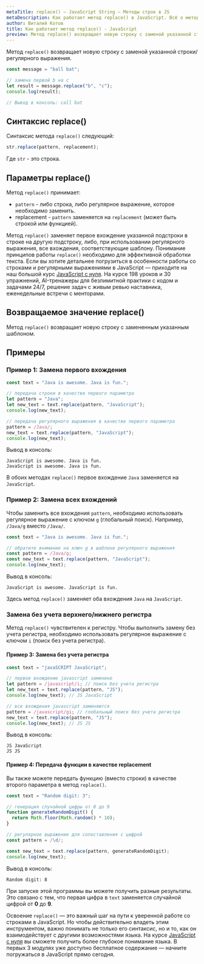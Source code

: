 ```yaml
---
metaTitle: replace() – JavaScript String – Методы строк в JS
metaDescription: Как работает метод replace() в JavaScript. Всё о методах работы со строками в JavaScript | База знаний PurpleSchool
author: Виталий Котов
title: Как работает метод replace() - JavaScript
preview: Метод replace() возвращает новую строку с заменой указанной строки/регулярного выражения...
---
```


Метод `replace()` возвращает новую строку с заменой указанной строки/регулярного выражения.

```javascript
const message = "ball bat";

// замена первой b на c
let result = message.replace("b", "c");
console.log(result);

// Вывод в консоль: call bat
```

## Синтаксис replace()

Синтаксис метода `replace()` следующий:

```javascript
str.replace(pattern, replacement);
```

Где `str` - это строка.

## Параметры replace()

Метод `replace()` принимает:

- `pattern` - либо строка, либо регулярное выражение, которое необходимо заменить.
- replacement - `pattern` заменяется на `replacement` (может быть строкой или функцией).

Метод `replace()` заменяет первое вхождение указанной подстроки в строке на другую подстроку, либо, при использовании регулярного выражения, все вхождения, соответствующие шаблону. Понимание принципов работы `replace()` необходимо для эффективной обработки текста. Если вы хотите детальнее погрузиться в особенности работы со строками и регулярными выражениями в JavaScript — приходите на наш большой курс [JavaScript с нуля](https://purpleschool.ru/course/javascript-basics?utm_source=knowledgebase&utm_medium=text&utm_campaign=kak-rabotaet-metod-replace-v-javascript). На курсе 198 уроков и 30 упражнений, AI-тренажеры для безлимитной практики с кодом и задачами 24/7, решение задач с живым ревью наставника, еженедельные встречи с менторами.

## Возвращаемое значение replace()

Метод `replace()` возвращает новую строку с замененным указанным шаблоном.

## Примеры

### Пример 1: Замена первого вхождения

```javascript
const text = "Java is awesome. Java is fun.";

// передача строки в качестве первого параметра
let pattern = "Java";
let new_text = text.replace(pattern, "JavaScript");
console.log(new_text);

// передача регулярного выражения в качестве первого параметра
pattern = /Java/;
new_text = text.replace(pattern, "JavaScript");
console.log(new_text);
```

Вывод в консоль:

```
JavaScript is awesome. Java is fun.
JavaScript is awesome. Java is fun.
```

В обоих методах `replace()` первое вхождение `Java` заменяется на `JavaScript`.

### Пример 2: Замена всех вхождений

Чтобы заменить все вхождения `pattern`, необходимо использовать регулярное выражение с ключом `g` (глобальный поиск). Например, `/Java/g` вместо `/Java/`.

```javascript
const text = "Java is awesome. Java is fun.";

// обратите внимание на ключ g в шаблоне регулярного выражения
const pattern = /Java/g;
const new_text = text.replace(pattern, "JavaScript");
console.log(new_text);
```

Вывод в консоль:

```
JavaScript is awesome. JavaScript is fun.
```

Здесь метод `replace()` заменяет оба вхождения `Java` на `JavaScript`.

### Замена без учета верхнего/нижнего регистра

Метод `replace()` чувствителен к регистру. Чтобы выполнить замену без учета регистра, необходимо использовать регулярное выражение с ключом `i` (поиск без учета регистра).

#### Пример 3: Замена без учета регистра

```javascript
const text = "javaSCRIPT JavaScript";

// первое вхождение javascript заменено
let pattern = /javascript/i; // поиск без учета регистра
let new_text = text.replace(pattern, "JS");
console.log(new_text); // JS JavaScript

// все вхождения javascript заменяются
pattern = /javascript/gi; // глобальный поиск без учета регистра
new_text = text.replace(pattern, "JS");
console.log(new_text); // JS JS
```

Вывод в консоль:

```
JS JavaScript
JS JS
```

#### Пример 4: Передача функции в качестве replacement

Вы также можете передать функцию (вместо строки) в качестве второго параметра в метод `replace()`.

```javascript
const text = "Random digit: 3";

// генерация случайной цифры от 0 до 9
function generateRandomDigit() {
  return Math.floor(Math.random() * 10);
}

// регулярное выражение для сопоставления с цифрой
const pattern = /\d/;

const new_text = text.replace(pattern, generateRandomDigit);
console.log(new_text);
```

Вывод в консоль:

```
Random digit: 8
```

При запуске этой программы вы можете получить разные результаты. Это связано с тем, что первая цифра в `text` заменяется случайной цифрой от **0** до **9**.

Освоение `replace()` — это важный шаг на пути к уверенной работе со строками в JavaScript. Но чтобы действительно владеть этим инструментом, важно понимать не только его синтаксис, но и то, как он взаимодействует с другими возможностями языка. На курсе [JavaScript с нуля](https://purpleschool.ru/course/javascript-basics?utm_source=knowledgebase&utm_medium=text&utm_campaign=kak-rabotaet-metod-replace-v-javascript) вы сможете получить более глубокое понимание языка. В первых 3 модулях уже доступно бесплатное содержание — начните погружаться в JavaScript прямо сегодня.
